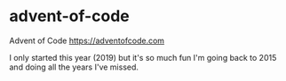 # advent-of-code

Advent of Code https://adventofcode.com

I only started this year (2019) but it's so much fun I'm going back to 2015 and doing all the years I've missed.
